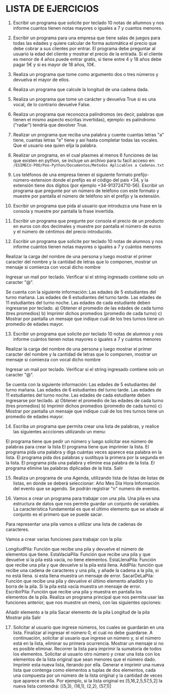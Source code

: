 # LISTA DE EJERCICIOS

1. Escribir un programa que solicite por teclado 10 notas de allumnos y nos informe cuantos tienen notas mayores o iguales a 7 y cuantos menores.

2. Escribir un programa para una empresa que tiene salas de juegos para todas las edades y quiere calcular de forma automática el precio que debe cobrar a sus clientes por entrar. El programa debe preguntar al usuario la edad del cliente y mostrar el precio de la entrada. Si el cliente es menor de 4 años puede entrar gratis, si tiene entre 4 y 18 años debe pagar 5€ y si es mayor de 18 años, 10€.

3. Realiza un programa que tome como argumento dos o tres números y devuelva el mayor de ellos.

4. Realiza un programa que calcule la longitud de una cadena dada. 

5. Realiza un programa que tome un carácter y devuelva True si es una vocal, de lo contrario devuelve False. 

6. Realiza un programa que reconozca palíndromos (es decir, palabras que tienen el mismo aspecto escritas invertidas), ejemplo: es palíndromo ("radar") tendría que devolver True. 

7. Realizar un programa que reciba una palabra y cuente cuantas letras "a" tiene, cuantas letras "e" tiene y así hasta completar todas las vocales. Que el usuario sea quien elija la palabra. 

8. Realizar un programa, en el cual plasmes al menos 6 funciones de las que existen en python, se incluye un archivo para tu facil acceso en: `/ESIMECU-POO/Poo-Python/Documentos/Metodos Aplicables a Cadenas.txt`

9. Los teléfonos de una empresa tienen el siguiente formato prefijo-número-extension donde el prefijo es el código del país +34, y la extensión tiene dos dígitos (por ejemplo +34-913724710-56). Escribir un programa que pregunte por un número de teléfono con este formato y muestre por pantalla el número de teléfono sin el prefijo y la extensión. 

10. Escribir un programa que pida al usuario que introduzca una frase en la consola y muestre por pantalla la frase invertida. 

11. Escribir un programa que pregunte por consola el precio de un producto en euros con dos decimales y muestre por pantalla el número de euros y el número de céntimos del precio introducido. 

12. Escribir un programa que solicite por teclado 10 notas de alumnos y nos informe cuántos tienen notas mayores o iguales a 7 y cuántos menores

 Realizar la carga del nombre de una persona y luego mostrar el primer caracter del nombre y la cantidad de letras que lo componen, mostrar un mensaje si comienza con vocal dicho nombre

 Ingresar un mail por teclado. Verificar si el string ingresado contiene solo un caracter "@".

 Se cuenta con la siguiente información:
 Las edades de 5 estudiantes del turno mañana.
 Las edades de 6 estudiantes del turno tarde.
 Las edades de 11 estudiantes del turno noche.
 Las edades de cada estudiante deben ingresarse por teclado.
 a) Obtener el promedio de las edades de cada turno (tres promedios)
 b) Imprimir dichos promedios (promedio de cada turno)
 c) Mostrar por pantalla un mensaje que indique cuál de los tres turnos tiene un promedio de edades mayor.

13. Escribir un programa que solicite por teclado 10 notas de alumnos y nos informe cuántos tienen notas mayores o iguales a 7 y cuántos menores

Realizar la carga del nombre de una persona y luego mostrar el primer caracter del nombre y la cantidad de letras que lo componen, mostrar un mensaje si comienza con vocal dicho nombre

Ingresar un mail por teclado. Verificar si el string ingresado contiene solo un caracter "@".

Se cuenta con la siguiente información:
Las edades de 5 estudiantes del turno mañana.
Las edades de 6 estudiantes del turno tarde.
Las edades de 11 estudiantes del turno noche.
Las edades de cada estudiante deben ingresarse por teclado.
a) Obtener el promedio de las edades de cada turno (tres promedios)
b) Imprimir dichos promedios (promedio de cada turno)
c) Mostrar por pantalla un mensaje que indique cuál de los tres turnos tiene un promedio de edades mayor.


14. Escriba un programa que permita crear una lista de palabras, y realice las siguientes accciones utilizando un menu:

El programa tiene que pedir un número y luego solicitar ese número de palabras para crear la lista
El programa tiene que imprimier la lista. 
El programa pida una palabra y diga cuántas veces aparece esa palabra en la lista. 
El programa pida dos palabras y sustituya la primera por la segunda en la lista. 
El programa pida una palabra y elimine esa palabra de la lista. 
El programa elimine las palabras diplicadas de la lista. 
Salir

15. Realiza un programa de una Agenda, utilizando lista de listas de listas de listas, en donde se deberá seleccionar:
 Año
Mes
Dia 
Hora
Información del evento que se agendo.
Se podrán registrar "n" numero de eventos.

16. Vamos a crear un programa para trabajar con una pila. Una pila es una estructura de datos que nos permite guardar un conjunto de variables. La característica fundamental es que el último elemento que se añade al conjunto es el primero que se puede sacar. 

Para representar una pila vamos a utilizar una lista de cadenas de caracteres. 

Vamos a crear varias funciones para trabajar con la pila: 

LongitudPila: Función que recibe una pila y devuelve el número de elementos que tiene. 
EstaVaciaPila: Función que recibe una pila y que devuelve si la pila está vacía, no tiene elementos. 
EstaLlenaPila: Función que recibe una pila y que devuelve si la pila está llena. 
AddPila: función que recibe una cadena de caracteres y una pila, y añade la cadena a la pila, si no está llena. si esta llena muestra un mensaje de error. 
SacarDeLaPila: Función que recibe una pila y devuelve el último elemento añadido y lo borra de la pila. Si la pila está vacía muestra un mensaje de error. 
EscribirPila: Función que recibe una pila y muestra en pantalla los elementos de la pila. 
Realiza un programa principal que nos permita usar las funciones anterior, que nos muestre un menú, con las siguientes opciones: 

Añadir elemento a la pila 
Sacar elemento de la pila 
Longitud de la pila 
Mostrar pila 
Salir 


17. Solicitar al usuario que ingrese números, los cuales se guardarán en una lista. 
Finalizar al ingresar el número 0, el cual no debe guardarse.
A continuación, solicitar al usuario que ingrese un número y, si el número está en la lista, 
eliminar su primera ocurrencia. Mostrar un mensaje si no es posible eliminar.
Recorrer la lista para imprimir la sumatoria de todos los elementos.
Solicitar al usuario otro número y crear una lista con los elementos de la lista original 
que sean menores que el número dado. Imprimir esta nueva lista, iterando por ella.
Generar e imprimir una nueva lista que contenga como elementos a tuplas de dos elementos, 
cada una compuesta por un número de la lista original y la cantidad de veces que aparece en ella. 
Por ejemplo, si la lista original es [5,16,2,5,57,5,2] la nueva lista contendrá: [(5,3), (16,1), (2,2), (57,1)]
